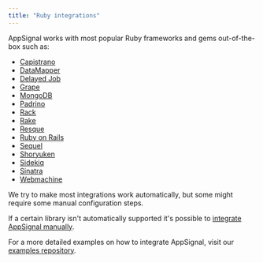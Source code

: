 ```yaml
---
title: "Ruby integrations"
---
```


AppSignal works with most popular Ruby frameworks and gems out-of-the-box such
as:

* [Capistrano](capistrano.html)
* [DataMapper](datamapper.html)
* [Delayed Job](delayed-job.html)
* [Grape](grape.html)
* [MongoDB](mongodb.html)
* [Padrino](padrino.html)
* [Rack](rack.html)
* [Rake](rake.html)
* [Resque](resque.html)
* [Ruby on Rails](rails.html)
* [Sequel](sequel.html)
* [Shoryuken](shoryuken.html)
* [Sidekiq](sidekiq.html)
* [Sinatra](sinatra.html)
* [Webmachine](webmachine.html)

We try to make most integrations work automatically, but some might require
some manual configuration steps.

If a certain library isn't automatically supported it's possible to [integrate
AppSignal manually][integrating].

For a more detailed examples on how to integrate AppSignal, visit our [examples
repository][examples-repo].

[integrating]: /ruby/instrumentation/integrating-appsignal.html
[examples-repo]: https://github.com/appsignal/appsignal-examples
